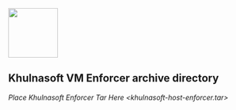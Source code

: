 <img src="https://avatars3.githubusercontent.com/u/43526139?s=200&v=4" height="100" width="100" />

## Khulnasoft VM Enforcer archive directory

*Place Khulnasoft Enforcer Tar Here <khulnasoft-host-enforcer.tar>*